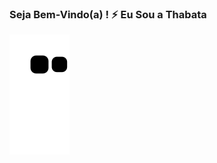 ### Seja Bem-Vindo(a) ! ⚡ Eu Sou a Thabata
![Snake animation](https://github.com/rafaballerini/rafaballerini/blob/output/github-contribution-grid-snake.svg)
